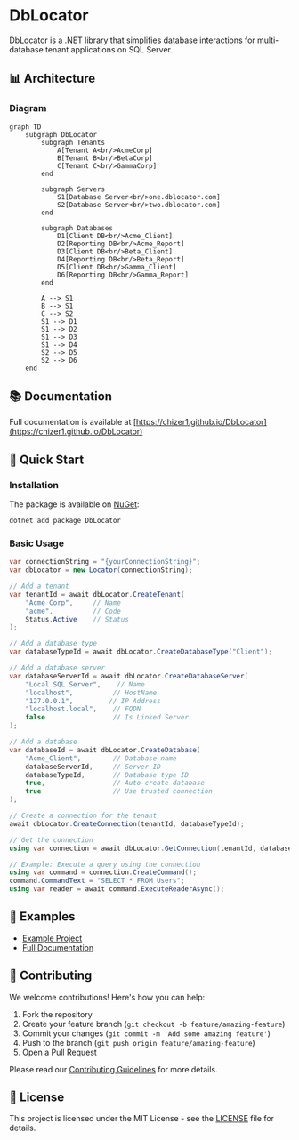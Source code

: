 # DbLocator

DbLocator is a .NET library that simplifies database interactions for multi-database tenant applications on SQL Server.

## 📊 Architecture

### Diagram
```mermaid
graph TD
    subgraph DbLocator
        subgraph Tenants
            A[Tenant A<br/>AcmeCorp]
            B[Tenant B<br/>BetaCorp]
            C[Tenant C<br/>GammaCorp]
        end
        
        subgraph Servers
            S1[Database Server<br/>one.dblocator.com]
            S2[Database Server<br/>two.dblocator.com]
        end
        
        subgraph Databases
            D1[Client DB<br/>Acme_Client]
            D2[Reporting DB<br/>Acme_Report]
            D3[Client DB<br/>Beta_Client]
            D4[Reporting DB<br/>Beta_Report]
            D5[Client DB<br/>Gamma_Client]
            D6[Reporting DB<br/>Gamma_Report]
        end
        
        A --> S1
        B --> S1
        C --> S2
        S1 --> D1
        S1 --> D2
        S1 --> D3
        S1 --> D4
        S2 --> D5
        S2 --> D6
    end
```

## 📚 Documentation

Full documentation is available at [https://chizer1.github.io/DbLocator](https://chizer1.github.io/DbLocator)

## 🚀 Quick Start

### Installation

The package is available on [NuGet](https://www.nuget.org/packages/DbLocator):

```bash
dotnet add package DbLocator
```

### Basic Usage

```csharp
var connectionString = "{yourConnectionString}";
var dbLocator = new Locator(connectionString);

// Add a tenant
var tenantId = await dbLocator.CreateTenant(
    "Acme Corp",     // Name
    "acme",          // Code
    Status.Active    // Status
);

// Add a database type
var databaseTypeId = await dbLocator.CreateDatabaseType("Client");

// Add a database server
var databaseServerId = await dbLocator.CreateDatabaseServer(
    "Local SQL Server",    // Name
    "localhost",          // HostName
    "127.0.0.1",         // IP Address
    "localhost.local",    // FQDN
    false                 // Is Linked Server
);

// Add a database
var databaseId = await dbLocator.CreateDatabase(
    "Acme_Client",        // Database name
    databaseServerId,     // Server ID
    databaseTypeId,       // Database type ID
    true,                 // Auto-create database
    true                  // Use trusted connection
);

// Create a connection for the tenant
await dbLocator.CreateConnection(tenantId, databaseTypeId);

// Get the connection
using var connection = await dbLocator.GetConnection(tenantId, databaseTypeId);

// Example: Execute a query using the connection
using var command = connection.CreateCommand();
command.CommandText = "SELECT * FROM Users";
using var reader = await command.ExecuteReaderAsync();
```

## 📖 Examples

- [Example Project](https://github.com/chizer1/DbLocatorExample)
- [Full Documentation](https://chizer1.github.io/DbLocator)

## 🤝 Contributing

We welcome contributions! Here's how you can help:

1. Fork the repository
2. Create your feature branch (`git checkout -b feature/amazing-feature`)
3. Commit your changes (`git commit -m 'Add some amazing feature'`)
4. Push to the branch (`git push origin feature/amazing-feature`)
5. Open a Pull Request

Please read our [Contributing Guidelines](CONTRIBUTING.md) for more details.

## 📝 License

This project is licensed under the MIT License - see the [LICENSE](LICENSE) file for details.
